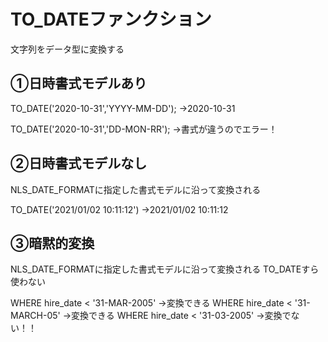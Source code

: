 # TO_DATEファンクション
文字列をデータ型に変換する
## ①日時書式モデルあり


TO_DATE('2020-10-31','YYYY-MM-DD');
→2020-10-31

TO_DATE('2020-10-31','DD-MON-RR');
→書式が違うのでエラー！

## ②日時書式モデルなし

NLS_DATE_FORMATに指定した書式モデルに沿って変換される

TO_DATE('2021/01/02 10:11:12')
→2021/01/02 10:11:12

## ③暗黙的変換

NLS_DATE_FORMATに指定した書式モデルに沿って変換される
TO_DATEすら使わない

WHERE hire_date < '31-MAR-2005'
→変換できる
WHERE hire_date < '31-MARCH-05'
→変換できる
WHERE hire_date < '31-03-2005'
→変換でない！！